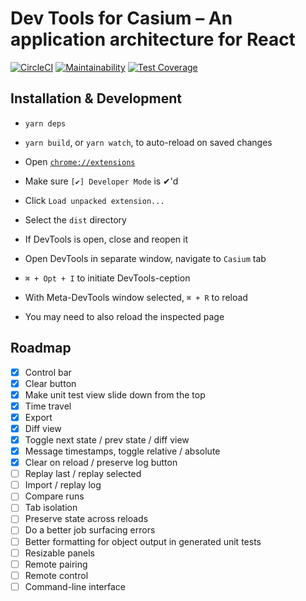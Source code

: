 # Dev Tools for Casium – An application architecture for React

[![CircleCI](https://circleci.com/gh/ai-labs-team/casium-devtools.svg?style=svg)](https://circleci.com/gh/ai-labs-team/casium-devtools) [![Maintainability](https://api.codeclimate.com/v1/badges/d5e484d903bccb6175c1/maintainability)](https://codeclimate.com/github/ai-labs-team/casium-devtools/maintainability) [![Test Coverage](https://api.codeclimate.com/v1/badges/d5e484d903bccb6175c1/test_coverage)](https://codeclimate.com/github/ai-labs-team/casium-devtools/test_coverage)

## Installation & Development

 - `yarn deps`
 - `yarn build`, or `yarn watch`, to auto-reload on saved changes

 - Open [`chrome://extensions`](chrome://extensions)
 - Make sure `[✔] Developer Mode` is ✔'d
 - Click `Load unpacked extension...`
 - Select the `dist` directory
 - If DevTools is open, close and reopen it

 - Open DevTools in separate window, navigate to `Casium` tab
 - `⌘ + Opt + I` to initiate DevTools-ception
 - With Meta-DevTools window selected, `⌘ + R` to reload
 - You may need to also reload the inspected page

## Roadmap

 - [x] Control bar
 - [x] Clear button
 - [x] Make unit test view slide down from the top
 - [x] Time travel
 - [x] Export
 - [x] Diff view
 - [x] Toggle next state / prev state / diff view
 - [x] Message timestamps, toggle relative / absolute
 - [x] Clear on reload / preserve log button
 - [ ] Replay last / replay selected
 - [ ] Import / replay log
 - [ ] Compare runs
 - [ ] Tab isolation
 - [ ] Preserve state across reloads
 - [ ] Do a better job surfacing errors
 - [ ] Better formatting for object output in generated unit tests
 - [ ] Resizable panels
 - [ ] Remote pairing
 - [ ] Remote control
 - [ ] Command-line interface
